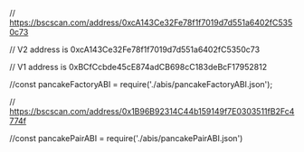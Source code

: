 // https://bscscan.com/address/0xcA143Ce32Fe78f1f7019d7d551a6402fC5350c73

// V2 address is 0xcA143Ce32Fe78f1f7019d7d551a6402fC5350c73

// V1 address is 0xBCfCcbde45cE874adCB698cC183deBcF17952812

//const pancakeFactoryABI = require('./abis/pancakeFactoryABI.json');

// https://bscscan.com/address/0x1B96B92314C44b159149f7E0303511fB2Fc4774f

//const pancakePairABI = require('./abis/pancakePairABI.json')
